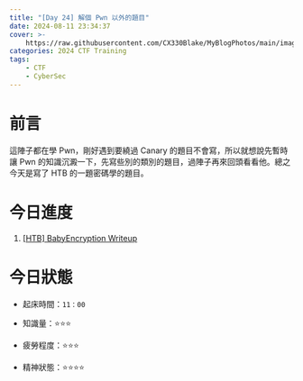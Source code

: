 ```yaml
---
title: "[Day 24] 解個 Pwn 以外的題目"
date: 2024-08-11 23:34:37
cover: >-
    https://raw.githubusercontent.com/CX330Blake/MyBlogPhotos/main/image/hackerTraining.jpg
categories: 2024 CTF Training
tags:
    - CTF
    - CyberSec
---
```


# 前言

這陣子都在學 Pwn，剛好遇到要繞過 Canary 的題目不會寫，所以就想說先暫時讓 Pwn 的知識沉澱一下，先寫些別的類別的題目，過陣子再來回頭看看他。總之今天是寫了 HTB 的一題密碼學的題目。

# 今日進度

1. [[HTB] BabyEncryption Writeup](https://cx330.tw/posts/3df19469/)

# 今日狀態

-   起床時間：`11：00`

-   知識量：⭐⭐⭐

-   疲勞程度：⭐⭐⭐

-   精神狀態：⭐⭐⭐⭐
